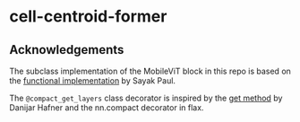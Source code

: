 # cell-centroid-former

## Acknowledgements
The subclass implementation of the MobileViT block in this repo is based on the [functional implementation](https://keras.io/examples/vision/mobilevit) by Sayak Paul.

The `@compact_get_layers` class decorator is inspired by the [get method](https://danijar.com/structuring-models) by Danijar Hafner and the nn.compact decorator in flax.
